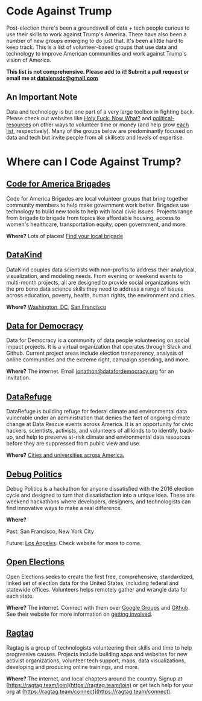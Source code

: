 # Code Against Trump

Post-election there's been a groundswell of data + tech people curious to use their skills to work against Trump's America. There have also been a number of new groups emerging to do just that. It's been a little hard to keep track. This is a list of volunteer-based groups that use data and technology to improve American communities and work against Trump's vision of America. 

**This list is not comprehensive. Please add to it! Submit a pull request or email me at datalensdc@gmail.com**

## An Important Note
Data and technology is but one part of a very large toolbox in fighting back. Please check out websites like [Holy Fuck. Now What?](http://www.holyfucktheelection.com/) and [political-resources](https://valeriecodes.github.io/political-resources/) on other ways to volunteer time or money (and help grow [each](https://github.com/csb324/holyfucktheelectionistomorrow) [list](https://github.com/valeriecodes/political-resources), respectively). Many of the groups below are predominantly focused on data and tech but invite people from all skillsets and levels of expertise.

# Where can I Code Against Trump?


## [Code for America Brigades](http://brigade.codeforamerica.org/brigade/)
Code for America Brigades are local volunteer groups that bring together community members to help make government work better. Brigades use technology to build new tools to help with local civic issues. Projects range from brigade to brigade from topics like affordable housing, access to women's healthcare, transportation equity, open government, and more. 

**Where?** Lots of places! [Find your local brigade](http://brigade.codeforamerica.org/brigade/)


## [DataKind](http://www.datakind.org/)
DataKind couples data scientists with non-profits to address their analytical, visualization, and modeling needs. From evening or weekend events to multi-month projects, all are designed to provide social organizations with the pro bono data science skills they need to address a range of issues across education, poverty, health, human rights, the environment and cities.

**Where?** [Washington, DC](http://www.datakind.org/chapters/datakind-dc), [San Francisco](http://www.datakind.org/chapters/datakind-sf)


## [Data for Democracy](https://medium.com/data-for-democracy)
Data for Democracy is a community of data people volunteering on social impact projects. It is a virtual organization that operates through Slack and Github. Current project areas include election transparency, analysis of online communities and the extreme right, campaign spending, and more. 

**Where?** The internet. Email jonathon@datafordemocracy.org for an invitation.


## [DataRefuge](http://www.ppehlab.org/datarefuge)
DataRefuge is building refuge for federal climate and environmental data vulnerable under an administration that denies the fact of ongoing climate change at Data Rescue events across America. It is an opportunity for civic hackers, scientists, activists, and volunteers of all kinds to to identify, back-up, and help to preserve at-risk climate and environmental data resources before they are suppressed from public view and use.

**Where?** [Cities and universities across America.](http://www.ppehlab.org/datarescue-events) 


## [Debug Politics](https://www.debugpolitics.com/) 
Debug Politics is a hackathon for anyone dissatisfied with the 2016 election cycle and designed to turn that dissatisfaction into a unique idea. These are weekend hackathons where developers, designers, and technologists can find innovative ways to make a real difference.

**Where?** 

Past: San Francisco, New York City 

Future: [Los Angeles](https://www.eventbrite.com/e/debug-politics-1st-la-hackathon-tickets-29491780710). Check website for more to come.


## [Open Elections](https://blog.openelections.net/)
Open Elections seeks  to create the first free, comprehensive, standardized, linked set of election data for the United States, including federal and statewide offices. Volunteers helps remotely gather and wrangle data for each state.

**Where?** The internet. Connect with them over [Google Groups](https://groups.google.com/forum/?fromgroups#!forum/openelections) and [Github](https://github.com/openelections). See their website for more information on [getting involved](https://blog.openelections.net/get-involved/).


## [Ragtag](https://ragtag.team)
Ragtag is a group of technologists volunteering their skills and time to help progressive causes. Projects include building apps and websites for new activist organizations, volunteer tech support, maps, data visualizations, developing and producing online trainings, and more.

**Where?** The internet, and local chapters around the country. Signup at [https://ragtag.team/join](https://ragtag.team/join) or get tech help for your org at [https://ragtag.team/connect](https://ragtag.team/connect).
